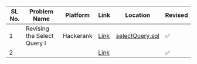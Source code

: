 | SL No. | Problem Name  | Platform           | Link           | Location | Revised |
|--------------------------|--------------------------|----------------------------|-----------------------------|-----------------------------|----------|
| 1 | Revising the Select Query I | Hackerank | <a href="https://www.hackerrank.com/challenges/revising-the-select-query">Link</a> | [selectQuery.sql](selectQuery.sql) | ✅ |
| 2 |  |  | <a href="">Link</a> | []() | ✅ |